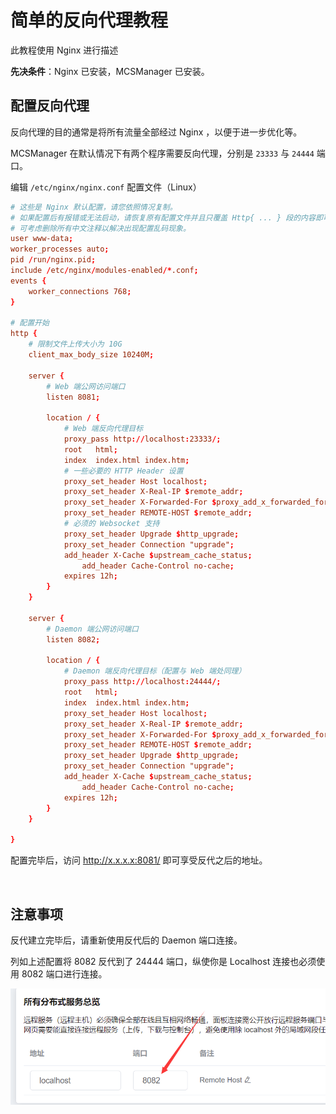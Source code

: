 # 简单的反向代理教程

此教程使用 Nginx 进行描述

**先决条件**：Nginx 已安装，MCSManager 已安装。

## 配置反向代理

反向代理的目的通常是将所有流量全部经过 Nginx ，以便于进一步优化等。

MCSManager 在默认情况下有两个程序需要反向代理，分别是 `23333` 与 `24444` 端口。

编辑 `/etc/nginx/nginx.conf` 配置文件（Linux）

```conf
# 这些是 Nginx 默认配置，请您依照情况复制。
# 如果配置后有报错或无法启动，请恢复原有配置文件并且只覆盖 Http{ ... } 段的内容即可。
# 可考虑删除所有中文注释以解决出现配置乱码现象。
user www-data;
worker_processes auto;
pid /run/nginx.pid;
include /etc/nginx/modules-enabled/*.conf;
events {
	worker_connections 768;
}

# 配置开始
http {
    # 限制文件上传大小为 10G
    client_max_body_size 10240M;

	server {
        # Web 端公网访问端口
        listen 8081;

        location / {
            # Web 端反向代理目标
            proxy_pass http://localhost:23333/;
            root   html;
            index  index.html index.htm;
            # 一些必要的 HTTP Header 设置
            proxy_set_header Host localhost;
            proxy_set_header X-Real-IP $remote_addr;
            proxy_set_header X-Forwarded-For $proxy_add_x_forwarded_for;
            proxy_set_header REMOTE-HOST $remote_addr;
            # 必须的 Websocket 支持
            proxy_set_header Upgrade $http_upgrade;
            proxy_set_header Connection "upgrade";
            add_header X-Cache $upstream_cache_status;
                add_header Cache-Control no-cache;
            expires 12h;
        }
    }

    server {
        # Daemon 端公网访问端口
        listen 8082;

        location / {
            # Daemon 端反向代理目标（配置与 Web 端处同理）
            proxy_pass http://localhost:24444/;
            root   html;
            index  index.html index.htm;
            proxy_set_header Host localhost;
            proxy_set_header X-Real-IP $remote_addr;
            proxy_set_header X-Forwarded-For $proxy_add_x_forwarded_for;
            proxy_set_header REMOTE-HOST $remote_addr;
            proxy_set_header Upgrade $http_upgrade;
            proxy_set_header Connection "upgrade";
            add_header X-Cache $upstream_cache_status;
                add_header Cache-Control no-cache;
            expires 12h;
        }
    }

}
```

配置完毕后，访问 http://x.x.x.x:8081/ 即可享受反代之后的地址。

<br />

## 注意事项

反代建立完毕后，请重新使用反代后的 Daemon 端口连接。

列如上述配置将 8082 反代到了 24444 端口，纵使你是 Localhost 连接也必须使用 8082 端口进行连接。

![示例图](images/fandai8082.png)
